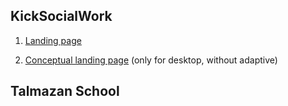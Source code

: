 
## KickSocialWork

1. [Landing page](https://teratron.github.io/talmazan/ksw/landing/)

2. [Conceptual landing page](https://teratron.github.io/talmazan/ksw/landing_skew/) (only for desktop, without adaptive)

## Talmazan School

